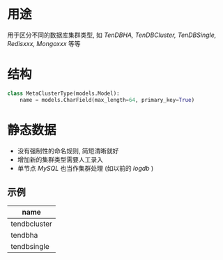 # 用途
用于区分不同的数据库集群类型, 如 _TenDBHA, TenDBCluster, TenDBSingle, Redisxxx, Mongoxxx_ 等等

# 结构
```python
class MetaClusterType(models.Model):
    name = models.CharField(max_length=64, primary_key=True)
```

# 静态数据
* 没有强制性的命名规则, 简短清晰就好
* 增加新的集群类型需要人工录入
* 单节点 _MySQL_ 也当作集群处理 (如以前的 _logdb_ )

## 示例

| name         |
|--------------|
| tendbcluster |
| tendbha      |
| tendbsingle  |